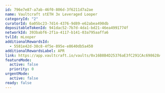 ```yaml
---
id: 796e7e87-a7ab-46f0-806d-3f6211d7a2ae
name: Vaultcraft stETH 3x Leveraged Looper
categoryId: "2"
curatorId: 6a05bc23-7d14-4376-9d89-e62abea490db
depositableTokenId: 941dac52-7b7d-4da1-bd21-46ea4991774f
networkId: 393babf6-2f1a-4117-b141-03a795aaffa6
tvlId: mLooper
additionalRewardsId:
  - 5581e42d-38c8-4f5e-895e-e8640db5a450
additionalRewardsLabel: APR
link: https://app.vaultcraft.io/vaults/0x16B8B4D25376aE3fC291CAc698628A1CCca622F0?chainId=42161
featureMode:
  active: false
  priority: 0
urgentMode:
  active: false
ready: false
---
```

